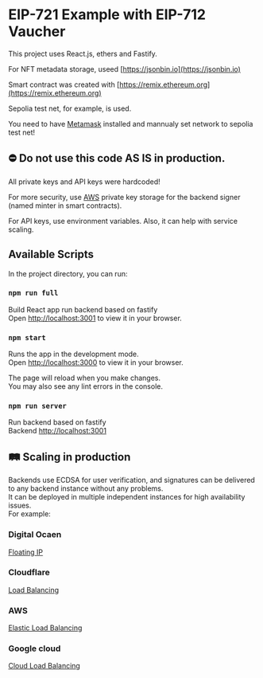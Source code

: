 # EIP-721 Example with EIP-712 Vaucher

This project uses React.js, ethers and Fastify.

For NFT metadata storage, useed [https://jsonbin.io](https://jsonbin.io)

Smart contract was created with [https://remix.ethereum.org](https://remix.ethereum.org)

Sepolia test net, for example, is used.

You need to have [Metamask](https://metamask.io/) installed and mannualy set network to sepolia test net!

## ⛔️ Do not use this code AS IS in production.

All private keys and API keys were hardcoded!

For more security, use [AWS](https://docs.aws.amazon.com/kms/latest/developerguide/asymmetric-key-specs.html#key-spec-ecc) private key storage for the backend signer (named minter in smart contracts).

For API keys, use environment variables. Also, it can help with service scaling.

## Available Scripts

In the project directory, you can run:

### `npm run full`

Build React app run backend based on fastify\
Open [http://localhost:3001](http://localhost:3001) to view it in your browser.

### `npm start`

Runs the app in the development mode.\
Open [http://localhost:3000](http://localhost:3000) to view it in your browser.

The page will reload when you make changes.\
You may also see any lint errors in the console.

### `npm run server`

Run backend based on fastify\
Backend [http://localhost:3001](http://localhost:3001)

## 🛤 Scaling in production

Backends use ECDSA for user verification, and signatures can be delivered to any backend instance without any problems.\
It can be deployed in multiple independent instances for high availability issues.\
For example:

### Digital Ocaen

[Floating IP](https://www.digitalocean.com/blog/floating-ips-start-architecting-your-applications-for-high-availability)

### Cloudflare

[Load Balancing](https://www.cloudflare.com/load-balancing/)

### AWS

[Elastic Load Balancing](https://aws.amazon.com/elasticloadbalancing/)

### Google cloud

[Cloud Load Balancing](https://cloud.google.com/load-balancing)
